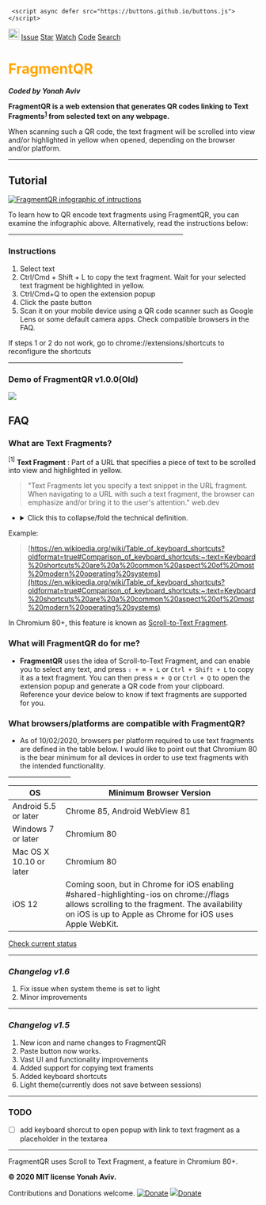 
 <meta name="google-site-verification" content="Ay7DuHomj_FffCIPkk06PMst9-V1kwZij44bLz5SeuI" />
    
   <!-- Global site tag (gtag.js) - Google Analytics -->
   <script async src="https://www.googletagmanager.com/gtag/js?id=UA-178685535-2"></script>
   <script>
     window.dataLayer = window.dataLayer || [];
     function gtag(){dataLayer.push(arguments);}
     gtag('js', new Date());   </script>
     <script async defer src="https://buttons.github.io/buttons.js"></script>

     
 <section id="downloads">
   <a href=" https://bit.ly/GetFragmentedQR" class="btn" title="Get it on the Chrome Web Store" padding="0">
   <img src="https://developer.chrome.com/webstore/images/ChromeWebStore_Badge_v2_496x150.png" height="22px" alt="Available on the Chrome Webstore"></a>
  <!-- Place this tag where you want the button to render. -->
<a class="github-button" href="https://github.com/y330/FragmentQR/issues" data-color-scheme="no-preference: dark; light: light; dark: dark;" data-icon="octicon-issue-opened" data-size="large" data-show-count="true" aria-label="Issue y330/FragmentQR on GitHub">Issue</a>
 <!-- Place this tag where you want the button to render. -->
<a class="github-button" href="https://github.com/y330/FragmentQR" data-color-scheme="no-preference: dark; light: light; dark: dark;" data-icon="octicon-star" data-size="large" data-show-count="true" aria-label="Star y330/FragmentQR on GitHub">Star</a>
 <!-- Place this tag where you want the button to render. -->
<a class="github-button" href="https://github.com/y330/FragmentQR/subscription" data-color-scheme="no-preference: dark; light: light; dark: dark;" data-icon="octicon-eye" data-size="large" data-show-count="true" aria-label="Watch y330/FragmentQR on GitHub">Watch</a>
   <a href="https://bit.ly/FragmentQRrepository" class="button pill">Code</a>
  <a href="#" class="button icon search">Search</a>

 </section>
<style>h1{color: orange;} sup:hover{background-color: yellow; color: orange;} </style>

# FragmentQR

<em><b>Coded by Yonah Aviv</b></em>


**FragmentQR is a web extension that generates QR codes linking to Text Fragments<sup>[1](#myfootnote1)</sup> from selected text on any webpage.**


When scanning such a QR code, the text fragment will be scrolled into view and/or highlighted in yellow when opened, depending on the browser and/or platform.

<hr>

## Tutorial

<a href="https://bit.ly/GetFragmentedQR" title="View this as a sideshow on the Chrome Web Store"><img src="https://lh3.googleusercontent.com/pw/ACtC-3f7FGuESSm9z3SPDAbhQHSr3YYL03r1gGBeSWYqbG8NyXxtg3gMWO4dbrM8yuhsMsCuf_JLqLSUWfSSodKzYR8mg6FkX5PmxXgfG8iPANMsQpsiE6GTlWFIRsHIZqi2ZBX0btMnBlUltWArYFdlTrhbhQ=w1210-h448-no?authuser=0" width="fit-content" alt="FragmentQR infographic of intructions"/></a>

To learn how to QR encode text fragments using FragmentQR, you can examine the infographic above. Alternatively, read the instructions below:
 <hr style="width:70%; align: middle;">

### Instructions

 <ol>
  <li>Select text</li>
  <li>Ctrl/Cmd + Shift + L to copy the text fragment. Wait for your selected text fragment be highlighted in yellow.</li>
  <li>Ctrl/Cmd+Q to open the extension popup</li>
  <li>Click the paste button</li>
  <li>Scan it on your mobile device using a QR code scanner such as Google Lens or some default camera apps. Check compatible browsers in the FAQ.</li>
 </ol>
 
 If steps 1 or 2 do not work, go to chrome://extensions/shortcuts to reconfigure the shortcuts
 
 <hr width="70%">
 

### Demo of FragmentQR v1.0.0(Old)

[
![
](https://lh3.googleusercontent.com/pw/ACtC-3cera_XKIXLjEw9LyZh93DtSKTDoQsyF2aYR0Y_L-PCeMttnP3Gr1OiOIxL4nLN_ltCioZyQMUwizFb2wyZLzytBktmEuWRptUGYOFoChSq_bQpZ_g5TEnbb_ZG__Y0rjNbj2oUiHBPotXUOP6X2NID3g=w212-h112-no?)
](http://bit.ly/youtubeFragQR)

## FAQ


### **What are Text Fragments?**

<block class="fragd"><a class="foot" name="myfootnote1"><sup>[1]</sup></a> **Text Fragment** : Part of a URL that specifies a piece of text to be scrolled into view and highlighted in yellow. 
</block>

>    "Text Fragments let you specify a text snippet in the URL fragment. When navigating to a URL with such a text fragment, the browser can emphasize and/or bring it to the user's attention." web.dev	

- <p>
  <details>
    <summary>Click this to collapse/fold the technical definition.</summary> 
            A text fragment is a part of a URL defined in a URI fragment <code>your-url/#URI-fragment</code>
   after the <code>#</code> that defines a text snippet. The syntax for a text fragment is  <code>your-url/#:~:text=text-snippet</code> with the specific text specified after    <code>:~:text=</code>.
  </details>
  </p>

Example:

>[https://en.wikipedia.org/wiki/Table_of_keyboard_shortcuts?oldformat=true#Comparison_of_keyboard_shortcuts:~:text=Keyboard%20shortcuts%20are%20a%20common%20aspect%20of%20most%20modern%20operating%20systems](https://en.wikipedia.org/wiki/Table_of_keyboard_shortcuts?oldformat=true#Comparison_of_keyboard_shortcuts:~:text=Keyboard%20shortcuts%20are%20a%20common%20aspect%20of%20most%20modern%20operating%20systems)

 In Chromium 80+, this feature is known as <a href="https://github.com/WICG/scroll-to-text-fragment/" title="Scroll-to-Text Fragment on GitHub">Scroll-to-Text Fragment</a>.

 


### **What will FragmentQR do for me?**

- **FragmentQR** uses the idea of Scroll-to-Text Fragment, and can enable you to select any text, and press `⇧ + ⌘ + L` or `Ctrl + Shift + L`
to copy it as a text fragment. You can then press `⌘ + Q` or `Ctrl + Q` to open the extension popup and generate a QR code from your clipboard. Reference your device below to know if text fragments are supported for you.


### **What browsers/platforms are compatible with FragmentQR?**
- As of 10/02/2020, browsers per platform required to use text fragments are defined in the table below. I would like to point out that Chromium 80 is the bear minimum for all devices in order to use text fragments with the intended functionality.
<hr width="25%" color="orange">

|OS |Minimum Browser Version|
|--|--|
|Android 5.5 or later|Chrome 85, Android WebView 81|
|Windows 7 or later|Chromium 80|
|Mac OS X 10.10 or later|Chromium 80|
|iOS 12|Coming soon, but in Chrome for iOS enabling #shared-highlighting-ios on chrome://flags allows scrolling to the fragment. The availability on iOS is up to Apple as Chrome for iOS uses Apple WebKit.|

<a href="https://caniuse.com/url-scroll-to-text-fragment#tab-container:~:text=content%2Dvisibility-,Can%20I%20use" title="Check compatability of scroll to text fragment" target="_blank">Check current status</a>

-----


### <em>Changelog v1.6</em>

<ol>
    <li>Fix issue when system theme is set to light</li>
    <li>Minor improvements</li>
  
</ol>
  
---- 
### <em>Changelog v1.5</em>

 <ol>  
  <li>New icon and name changes to FragmentQR</li>
  <li>Paste button now works.</li>
  <li>Vast UI and functionality improvements</li>
  <li>Added support for copying text framents</li>
  <li>Added keyboard shortcuts</li>
  <li>Light theme(currently does not save between sessions)</li>
 </ol>
 
 -----
 
### TODO

  - [ ] add keyboard shorcut to open popup with link to text fragment as a placeholder in the textarea
  
----

<p background="grey">
 
FragmentQR uses Scroll to Text Fragment, a feature in Chromium 80+. 

<b>© 2020 MIT license Yonah Aviv.</b>

Contributions and Donations welcome.
[![Donate](https://img.shields.io/badge/Donate-PayPal-green.svg)](https://www.paypal.com/cgi-bin/webscr?cmd=_donations&business=CBYMNSA8XYYY2&item_name=To+continue+doing+whatever+I+am+doing&currency_code=CAD&source=url)
<a href="https://www.paypal.com/cgi-bin/webscr?cmd=_donations&business=CBYMNSA8XYYY2&item_name=To+continue+doing+whatever+I+am+doing&currency_code=CAD&source=url"><img src="https://camo.githubusercontent.com/d5d24e33e2f4b6fe53987419a21b203c03789a8f/68747470733a2f2f696d672e736869656c64732e696f2f62616467652f446f6e6174652d50617950616c2d677265656e2e737667" />Donate</a>


</p>
<!-- Place this tag in your head or just before your close body tag. -->
